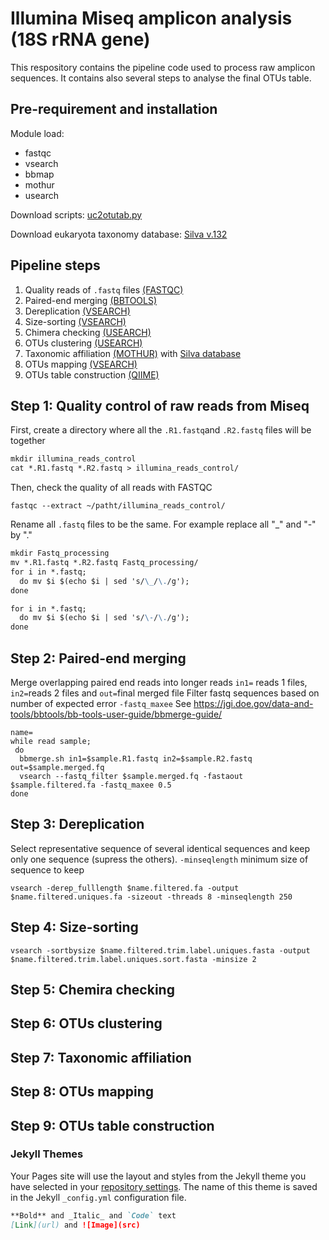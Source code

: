 # Illumina Miseq amplicon analysis (18S rRNA gene)
This respository contains the pipeline code used to process raw amplicon sequences. 
It contains also several steps to analyse the final OTUs table.

## Pre-requirement and installation
Module load:
- fastqc
- vsearch
- bbmap
- mothur
- usearch

 Download scripts: [uc2otutab.py](https://drive5.com/python/uc2otutab_py.html)
 
 Download eukaryota taxonomy database: [Silva v.132](https://www.arb-silva.de/no_cache/download/archive/release_132/Exports/)


## Pipeline steps
1. Quality reads of `.fastq` files [(FASTQC)](https://www.bioinformatics.babraham.ac.uk/projects/fastqc/)
2. Paired-end merging [(BBTOOLS)](https://jgi.doe.gov/data-and-tools/bbtools/)
3. Dereplication [(VSEARCH)](https://github.com/torognes/vsearch)
4. Size-sorting [(VSEARCH)](https://github.com/torognes/vsearch)
5. Chimera checking [(USEARCH)](http://www.drive5.com/usearch/)
6. OTUs clustering [(USEARCH)](http://www.drive5.com/usearch/)
7. Taxonomic affiliation [(MOTHUR)](https://www.mothur.org/) with [Silva database](https://www.arb-silva.de/)
8. OTUs mapping [(VSEARCH)](https://github.com/torognes/vsearch)
9. OTUs table construction [(QIIME)](http://qiime.org/)

## Step 1: Quality control of raw reads from Miseq
First, create a directory where all the `.R1.fastq`and `.R2.fastq` files will be together
```markdown
mkdir illumina_reads_control
cat *.R1.fastq *.R2.fastq > illumina_reads_control/
```
Then, check the quality of all reads with FASTQC
```rmarkdown
fastqc --extract ~/patht/illumina_reads_control/
```
Rename all `.fastq` files to be the same. For example replace all "_" and "-" by "."
```markdown
mkdir Fastq_processing
mv *.R1.fastq *.R2.fastq Fastq_processing/
for i in *.fastq; 
  do mv $i $(echo $i | sed 's/\_/\./g'); 
done

for i in *.fastq; 
  do mv $i $(echo $i | sed 's/\-/\./g'); 
done
```

## Step 2: Paired-end merging
Merge overlapping paired end reads into longer reads `in1=` reads 1 files, `in2=`reads 2 files and `out=`final merged file
Filter fastq sequences based on number of expected error `-fastq_maxee`
See https://jgi.doe.gov/data-and-tools/bbtools/bb-tools-user-guide/bbmerge-guide/
```rmarkdown
name=
while read sample;
 do
  bbmerge.sh in1=$sample.R1.fastq in2=$sample.R2.fastq out=$sample.merged.fq
  vsearch --fastq_filter $sample.merged.fq -fastaout $sample.filtered.fa -fastq_maxee 0.5
done
```

## Step 3: Dereplication
Select representative sequence of several identical sequences and keep only one sequence (supress the others).
`-minseqlength` minimum size of sequence to keep
```rmarkdown
vsearch -derep_fulllength $name.filtered.fa -output $name.filtered.uniques.fa -sizeout -threads 8 -minseqlength 250
```

## Step 4: Size-sorting

```rmarkdown
vsearch -sortbysize $name.filtered.trim.label.uniques.fasta -output $name.filtered.trim.label.uniques.sort.fasta -minsize 2
````

## Step 5: Chemira checking

## Step 6: OTUs clustering

## Step 7: Taxonomic affiliation 

## Step 8: OTUs mapping

## Step 9: OTUs table construction




### Jekyll Themes
Your Pages site will use the layout and styles from the Jekyll theme you have selected in your [repository settings](https://github.com/nastasiafd/SaveTheArcticPhytoplankton/settings). The name of this theme is saved in the Jekyll `_config.yml` configuration file.

```markdown
**Bold** and _Italic_ and `Code` text
[Link](url) and ![Image](src)
```
